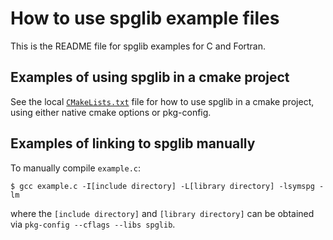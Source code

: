 # How to use spglib example files

This is the README file for spglib examples for C and Fortran.

## Examples of using spglib in a cmake project

See the local [`CMakeLists.txt`](CMakeLists.txt) file for how to use
spglib in a cmake project, using either native cmake options or pkg-config. 

## Examples of linking to spglib manually

To manually compile `example.c`:

```console
$ gcc example.c -I[include directory] -L[library directory] -lsymspg -lm
```

where the `[include directory]` and `[library directory]` can be obtained
via `pkg-config --cflags --libs spglib`.
